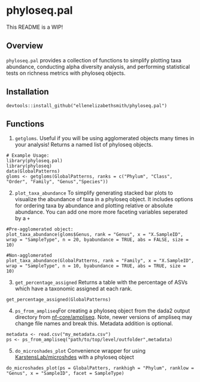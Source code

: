 # phyloseq.pal

This README is a WIP!

## Overview

`phyloseq.pal` provides a collection of functions to simplify plotting taxa abundance, conducting alpha diversity analysis, and performing statistical tests on richness metrics with phyloseq objects.

## Installation

```         
devtools::install_github("ellenelizabethsmith/phyloseq.pal")
```

## Functions

1.  `getgloms`. Useful if you will be using agglomerated objects many times in your analysis! Returns a named list of phyloseq objects.

```         
# Example Usage:
library(phyloseq.pal)
library(phyloseq)
data(GlobalPatterns)
gloms <- getgloms(GlobalPatterns, ranks = c("Phylum", "Class", "Order", "Family", "Genus","Species")) 
```

2.  `plot_taxa_abundance` To simplify generating stacked bar plots to visualize the abundance of taxa in a phyloseq object. It includes options for ordering taxa by abundance and plotting relative or absolute abundance. You can add one more more faceting variables seperated by a `+`

```         
#Pre-agglomerated object:
plot_taxa_abundance(gloms$Genus, rank = "Genus", x = "X.SampleID", wrap = "SampleType", n = 20, byabundance = TRUE, abs = FALSE, size = 10)

#Non-agglomerated
plot_taxa_abundance(GlobalPatterns, rank = "Family", x = "X.SampleID", wrap = "SampleType", n = 10, byabundance = TRUE, abs = TRUE, size = 10)
```

3.  `get_percentage_assigned` Returns a table with the percentage of ASVs which have a taxonomic assigned at each rank.

```         
get_percentage_assigned(GlobalPatterns)
```

4.  `ps_from_ampliseq`For creating a phyloseq object from the dada2 output directory from [nf-core/ampliseq](https://nf-co.re/ampliseq/2.8.0). Note, newer versions of ampliseq may change file names and break this. Metadata addition is optional.

```         
metadata <- read.csv("my_metadata.csv")
ps <- ps_from_ampliseq("path/to/top/level/outfolder",metadata)
```

5. `do_microshades_plot` Convenience wrapper for using [KarstensLab/microshdes](https://github.com/KarstensLab/microshades) with a phyloseq object

```
do_microshades_plot(ps = GlobalPatters, rankhigh = "Phylum", ranklow = "Genus", x = "SampleID", facet = SampleType)
```
